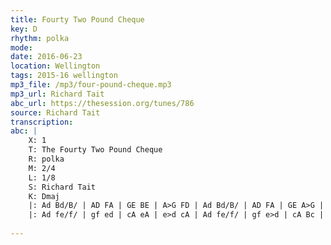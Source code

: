 ```yaml
---
title: Fourty Two Pound Cheque
key: D
rhythm: polka
mode: 
date: 2016-06-23
location: Wellington
tags: 2015-16 wellington
mp3_file: /mp3/four-pound-cheque.mp3
mp3_url: Richard Tait 
abc_url: https://thesession.org/tunes/786
source: Richard Tait
transcription:
abc: |
    X: 1
    T: The Fourty Two Pound Cheque
    R: polka
    M: 2/4
    L: 1/8
    S: Richard Tait
    K: Dmaj
    |: Ad Bd/B/ | AD FA | GE BE | A>G FD | Ad Bd/B/ | AD FA | GE A>G | FD D2 :|
    |: Ad fe/f/ | gf ed | cA eA | e>d cA | Ad fe/f/ | gf e>d | cA Bc | d2 d2:|
    
---
```


